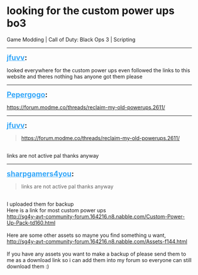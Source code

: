 # looking for the custom power ups bo3
Game Modding | Call of Duty: Black Ops 3 | Scripting

---
<strong style="font-size: 1.4em;"><span style="text-decoration: underline;text-decoration-color: #34a7f9;"><span style="color:#34a7f9;">jfuvv</span></span>:</strong>

<p>looked everywhere for the custom power ups even followed the links to this website and theres nothing has anyone got them please</p>

---
<strong style="font-size: 1.4em;"><span style="text-decoration: underline;text-decoration-color: #34a7f9;"><span style="color:#34a7f9;">Pepergogo</span></span>:</strong>

<p><a href="https://forum.modme.co/threads/reclaim-my-old-powerups.2611/">https://forum.modme.co/threads/reclaim-my-old-powerups.2611/</a></p>

---
<strong style="font-size: 1.4em;"><span style="text-decoration: underline;text-decoration-color: #34a7f9;"><span style="color:#34a7f9;">jfuvv</span></span>:</strong>

<p><blockquote><a href="https://forum.modme.co/threads/reclaim-my-old-powerups.2611/">https://forum.modme.co/threads/reclaim-my-old-powerups.2611/</a><br /></blockquote><br />links are not active pal thanks anyway</p>

---
<strong style="font-size: 1.4em;"><span style="text-decoration: underline;text-decoration-color: #34a7f9;"><span style="color:#34a7f9;">sharpgamers4you</span></span>:</strong>

<p><blockquote>links are not active pal thanks anyway<br /></blockquote><br />I uploaded them for backup<br />Here is a link for most custom power ups<br /><a href="http://sg4y-avt-community-forum.164216.n8.nabble.com/Custom-Power-Up-Pack-td160.html">http://sg4y-avt-community-forum.164216.n8.nabble.com/Custom-Power-Up-Pack-td160.html</a><br /><br />Here are some other assets so mayne you find something u want,<br /><a href="http://sg4y-avt-community-forum.164216.n8.nabble.com/Assets-f144.html">http://sg4y-avt-community-forum.164216.n8.nabble.com/Assets-f144.html</a><br /><br />If you have any assets you want to make a backup of please send them to me as a download link so i can add them into my forum so everyone can still download them :)</p>
